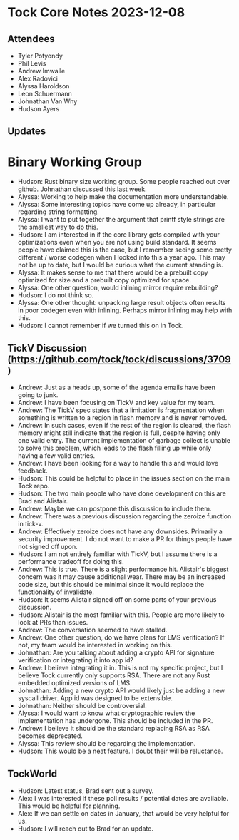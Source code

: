 # Tock Core Notes 2023-12-08

## Attendees
- Tyler Potyondy
- Phil Levis
- Andrew Imwalle
- Alex Radovici
- Alyssa Haroldson
- Leon Schuermann
- Johnathan Van Why
- Hudson Ayers

## Updates
# Binary Working Group
- Hudson: Rust binary size working group. Some people reached out over github. Johnathan discussed this last week.
- Alyssa: Working to help make the documentation more understandable. 
- Alyssa: Some interesting topics have come up already, in particular regarding string formatting.
- Alyssa: I want to put together the argument that printf style strings are the smallest way to do this.
- Hudson: I am interested in if the core library gets compiled with your optimizations even when you are not using build standard. It seems people have claimed this is the case, but I remember seeing some pretty different / worse codegen when I looked into this a year ago. This may not be up to date, but I would be curious what the current standing is. 
- Alyssa: It makes sense to me that there would be a prebuilt copy optimized for size and a prebuilt copy optimized for space.
- Alyssa: One other question, would inlining mirror require rebuilding?
- Hudson: I do not think so. 
- Alyssa: One other thought: unpacking large result objects often results in poor codegen even with inlining. Perhaps mirror inlining may help with this.
- Hudson: I cannot remember if we turned this on in Tock.

## TickV Discussion (https://github.com/tock/tock/discussions/3709)
- Andrew: Just as a heads up, some of the agenda emails have been going to junk.
- Andrew: I have been focusing on TickV and key value for my team.
- Andrew: The TickV spec states that a limitation is fragmentation when something is written to a region in flash memory and is never removed.
- Andrew: In such cases, even if the rest of the region is cleared, the flash memory might still indicate that the region is full, despite having only one valid entry. The current implementation of garbage collect is unable to solve this problem, which leads to the flash filling up while only having a few valid entries.
- Andrew: I have been looking for a way to handle this and would love feedback.
- Hudson: This could be helpful to place in the issues section on the main Tock repo.
- Hudson: The two main people who have done development on this are Brad and Alistair.
- Andrew: Maybe we can postpone this discussion to include them.
- Andrew: There was a previous discussion regarding the zeroize function in tick-v. 
- Andrew: Effectively zeroize does not have any downsides. Primarily a security improvement. I do not want to make a PR for things people have not signed off upon.
- Hudson: I am not entirely familiar with TickV, but I assume there is a performance tradeoff for doing this.
- Andrew: This is true. There is a slight performance hit. Alistair's biggest concern was it may cause additional wear. There may be an increased code size, but this should be minimal since it would replace the functionality of invalidate.  
- Hudson: It seems Alistair signed off on some parts of your previous discussion.
- Hudson: Alistair is the most familiar with this. People are more likely to look at PRs than issues.
- Andrew: The conversation seemed to have stalled.
- Andrew: One other question, do we have plans for LMS verification? If not, my team would be interested in working on this.
- Johnathan: Are you talking about adding a crypto API for signature verification or integrating it into app id?
- Andrew: I believe integrating it in. This is not my specific project, but I believe Tock currently only supports RSA. There are not any Rust embedded optimized versions of LMS.
- Johnathan: Adding a new crypto API would likely just be adding a new syscall driver. App id was designed to be extensible. 
- Johnathan: Neither should be controversial.
- Alyssa: I would want to know what cryptographic review the implementation has undergone. This should be included in the PR.
- Andrew: I believe it should be the standard replacing RSA as RSA becomes deprecated.
- Alyssa: This review should be regarding the implementation.
- Hudson: This would be a neat feature. I doubt their will be reluctance.

## TockWorld 
- Hudson: Latest status, Brad sent out a survey. 
- Alex: I was interested if these poll results / potential dates are available. This would be helpful for planning.
- Alex: If we can settle on dates in January, that would be very helpful for us.
- Hudson: I will reach out to Brad for an update.
